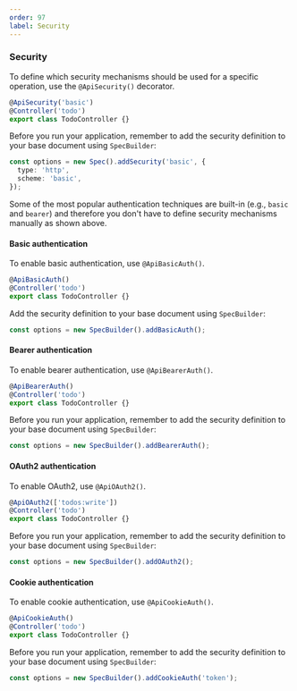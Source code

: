 ```yaml
---
order: 97
label: Security
---
```


### Security

To define which security mechanisms should be used for a specific operation, use the `@ApiSecurity()` decorator.

```ts
@ApiSecurity('basic')
@Controller('todo')
export class TodoController {}
```

Before you run your application, remember to add the security definition to your base document using `SpecBuilder`:

```ts
const options = new Spec().addSecurity('basic', {
  type: 'http',
  scheme: 'basic',
});
```

Some of the most popular authentication techniques are built-in (e.g., `basic` and `bearer`) and therefore you don't have to define security mechanisms manually as shown above.

#### Basic authentication

To enable basic authentication, use `@ApiBasicAuth()`.

```ts
@ApiBasicAuth()
@Controller('todo')
export class TodoController {}
```

Add the security definition to your base document using `SpecBuilder`:

```ts
const options = new SpecBuilder().addBasicAuth();
```



#### Bearer authentication

To enable bearer authentication, use `@ApiBearerAuth()`.

```typescript
@ApiBearerAuth()
@Controller('todo')
export class TodoController {}
```

Before you run your application, remember to add the security definition to your base document using `SpecBuilder`:

```typescript
const options = new SpecBuilder().addBearerAuth();
```

#### OAuth2 authentication

To enable OAuth2, use `@ApiOAuth2()`.

```typescript
@ApiOAuth2(['todos:write'])
@Controller('todo')
export class TodoController {}
```

Before you run your application, remember to add the security definition to your base document using `SpecBuilder`:

```typescript
const options = new SpecBuilder().addOAuth2();
```

#### Cookie authentication

To enable cookie authentication, use `@ApiCookieAuth()`.

```typescript
@ApiCookieAuth()
@Controller('todo')
export class TodoController {}
```

Before you run your application, remember to add the security definition to your base document using `SpecBuilder`:

```typescript
const options = new SpecBuilder().addCookieAuth('token');
```